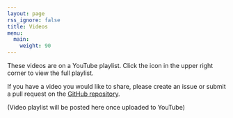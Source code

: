 ```yaml
---
layout: page
rss_ignore: false
title: Videos
menu:
  main:
    weight: 90
---
```


These videos are on a YouTube playlist. Click the icon in the upper right corner to view the full playlist.

If you have a video you would like to share, please create an issue or submit a pull request on the [GitHub repository](https://github.com/riotribs/riotribs.github.io).

(Video playlist will be posted here once uploaded to YouTube)

[//]: # ({{< youtube-playlist id="PL..." >}})
